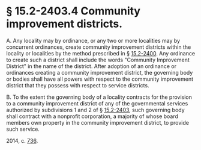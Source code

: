 # § 15.2-2403.4 Community improvement districts.

<p>A. Any locality may by ordinance, or any two or more localities may by concurrent ordinances, create community improvement districts within the locality or localities by the method prescribed in § <a href='http://law.lis.virginia.gov/vacode/15.2-2400/'>15.2-2400</a>. Any ordinance to create such a district shall include the words "Community Improvement District" in the name of the district. After adoption of an ordinance or ordinances creating a community improvement district, the governing body or bodies shall have all powers with respect to the community improvement district that they possess with respect to service districts.</p><p>B. To the extent the governing body of a locality contracts for the provision to a community improvement district of any of the governmental services authorized by subdivisions 1 and 2 of § <a href='http://law.lis.virginia.gov/vacode/15.2-2403/'>15.2-2403</a>, such governing body shall contract with a nonprofit corporation, a majority of whose board members own property in the community improvement district, to provide such service.</p><p>2014, c. <a href='http://lis.virginia.gov/cgi-bin/legp604.exe?141+ful+CHAP0736'>736</a>.</p>